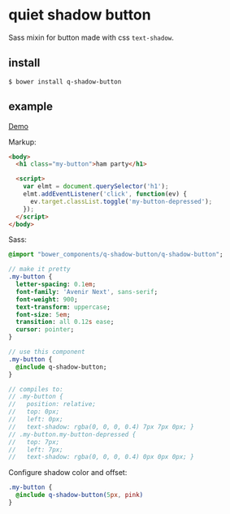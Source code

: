 # quiet shadow button

Sass mixin for button made with css `text-shadow`.

## install

    $ bower install q-shadow-button

## example

[Demo](https://34b5031f563032f046bb058392d8b33863f946d1.htmlb.in)

Markup:
```html
<body>
  <h1 class="my-button">ham party</h1>

  <script>
    var elmt = document.querySelector('h1');
    elmt.addEventListener('click', function(ev) {
      ev.target.classList.toggle('my-button-depressed');
    });
  </script>
</body>
```

Sass:
```sass
@import "bower_components/q-shadow-button/q-shadow-button";

// make it pretty
.my-button {
  letter-spacing: 0.1em;
  font-family: 'Avenir Next', sans-serif;
  font-weight: 900;
  text-transform: uppercase;
  font-size: 5em;
  transition: all 0.12s ease;
  cursor: pointer;
}

// use this component
.my-button {
  @include q-shadow-button;
}

// compiles to:
// .my-button {
//   position: relative;
//   top: 0px;
//   left: 0px;
//   text-shadow: rgba(0, 0, 0, 0.4) 7px 7px 0px; }
// .my-button.my-button-depressed {
//   top: 7px;
//   left: 7px;
//   text-shadow: rgba(0, 0, 0, 0.4) 0px 0px 0px; }
```

Configure shadow color and offset:
```sass
.my-button {
  @include q-shadow-button(5px, pink)
}
```
